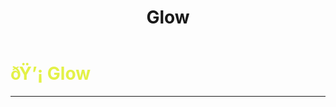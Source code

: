 ﻿---
lang: en-US
title: Glow
prev:
next:
---

# <font color=#e3f147>ðŸ’¡ <b>Glow</b></font> <Badge text="Experimental" type="tip" vertical="middle"/>
---

